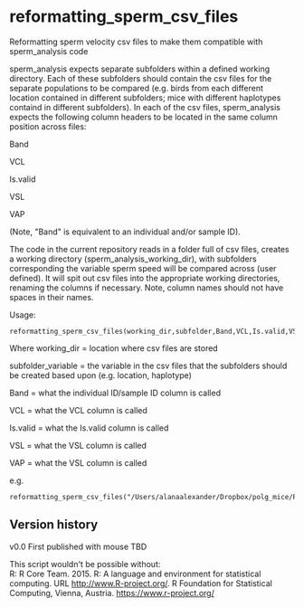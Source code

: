 # reformatting_sperm_csv_files
Reformatting sperm velocity csv files to make them compatible with sperm_analysis code

sperm_analysis expects separate subfolders within a defined working directory. Each of these subfolders should contain the csv files for the separate populations to be compared (e.g. birds from each different location contained in different subfolders; mice with different haplotypes containd in different subfolders). In each of the csv files, sperm_analysis expects the following column headers to be located in the same column position across files:

Band

VCL

Is.valid

VSL

VAP

(Note, "Band" is equivalent to an individual and/or sample ID).

The code in the current repository reads in a folder full of csv files, creates a working directory (sperm_analysis_working_dir), with subfolders corresponding the variable sperm speed will be compared across (user defined). It will spit out csv files into the appropriate working directories, renaming the columns if necessary. Note, column names should not have spaces in their names.

Usage:
```
reformatting_sperm_csv_files(working_dir,subfolder,Band,VCL,Is.valid,VSL,VAP)
```
Where working_dir = location where csv files are stored

subfolder_variable = the variable in the csv files that the subfolders should be created based upon (e.g. location, haplotype)

Band = what the individual ID/sample ID column is called

VCL = what the VCL column is called

Is.valid = what the Is.valid column is called

VSL = what the VSL column is called

VAP = what the VSL column is called

e.g.
```
reformatting_sperm_csv_files("/Users/alanaalexander/Dropbox/polg_mice/Polg_sperm","mtDNA","Sample","VCL","Is.valid","VSL","VAP")
```

## Version history
v0.0 First published with mouse TBD

This script wouldn't be possible without:  
R: R Core Team. 2015. R: A language and environment for statistical computing. URL http://www.R-project.org/. R Foundation for Statistical Computing, Vienna, Austria. https://www.r-project.org/
